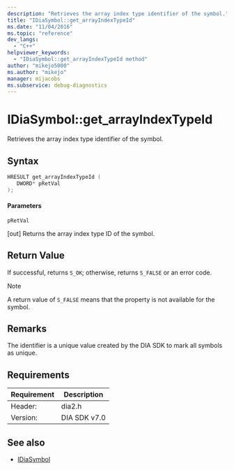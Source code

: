```yaml
---
description: "Retrieves the array index type identifier of the symbol."
title: "IDiaSymbol::get_arrayIndexTypeId"
ms.date: "11/04/2016"
ms.topic: "reference"
dev_langs:
  - "C++"
helpviewer_keywords:
  - "IDiaSymbol::get_arrayIndexTypeId method"
author: "mikejo5000"
ms.author: "mikejo"
manager: mijacobs
ms.subservice: debug-diagnostics
---
```

# IDiaSymbol::get_arrayIndexTypeId

Retrieves the array index type identifier of the symbol.

## Syntax

```C++
HRESULT get_arrayIndexTypeId ( 
   DWORD* pRetVal
);
```

#### Parameters
 `pRetVal`

[out] Returns the array index type ID of the symbol.

## Return Value
 If successful, returns `S_OK`; otherwise, returns `S_FALSE` or an error code.

> [!NOTE]
> A return value of `S_FALSE` means that the property is not available for the symbol.

## Remarks
 The identifier is a unique value created by the DIA SDK to mark all symbols as unique.

## Requirements

|Requirement|Description|
|-----------------|-----------------|
|Header:|dia2.h|
|Version:|DIA SDK v7.0|

## See also
- [IDiaSymbol](../../debugger/debug-interface-access/idiasymbol.md)
